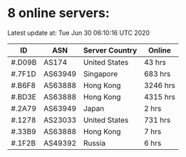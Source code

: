 # 8 online servers:

Latest update at: Tue Jun 30 06:10:16 UTC 2020

| ID | ASN | Server Country | Online |
| -- | --- | -------------- | ------ |
| #.D09B | AS174 | United States | 43 hrs |
| #.7F1D | AS63949 | Singapore | 683 hrs |
| #.B6F8 | AS63888 | Hong Kong | 3246 hrs |
| #.BD3E | AS63888 | Hong Kong | 4315 hrs |
| #.2A79 | AS63949 | Japan | 2 hrs |
| #.1278 | AS23033 | United States | 731 hrs |
| #.33B9 | AS63888 | Hong Kong | 7 hrs |
| #.1F2B | AS49392 | Russia | 6 hrs |

